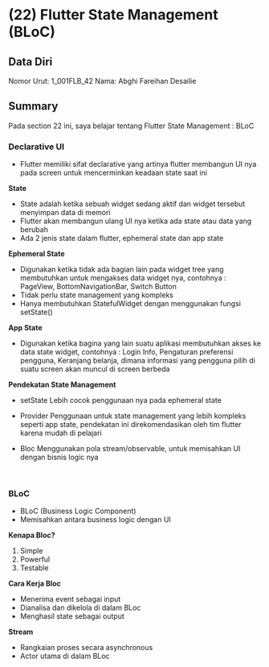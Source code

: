 # (22) Flutter State Management (BLoC)

## Data Diri

Nomor Urut: 1_001FLB_42
Nama: Abghi Fareihan Desailie

## Summary

Pada section 22 ini, saya belajar tentang Flutter State Management : BLoC

### Declarative UI

- Flutter memiliki sifat declarative yang artinya flutter membangun UI nya pada screen untuk mencerminkan keadaan state saat ini

**State**

- State adalah ketika sebuah widget sedang aktif dan widget tersebut menyimpan data di memori
- Flutter akan membangun ulang UI nya ketika ada state atau data yang berubah
- Ada 2 jenis state dalam flutter, ephemeral state dan app state

**Ephemeral State**

- Digunakan ketika tidak ada bagian lain pada widget tree yang membutuhkan untuk mengakses data widget nya, contohnya : PageView, BottomNavigationBar, Switch Button
- Tidak perlu state management yang kompleks
- Hanya membutuhkan StatefulWidget dengan menggunakan fungsi setState()

**App State**

- Digunakan ketika bagina yang lain suatu aplikasi membutuhkan akses ke data state widget, contohnya : Login Info, Pengaturan preferensi pengguna, Keranjang belanja, dimana informasi yang pengguna pilih di suatu screen akan muncul di screen berbeda

**Pendekatan State Management**

- setState
  Lebih cocok penggunaan nya pada ephemeral state

- Provider
  Penggunaan untuk state management yang lebih kompleks seperti app state, pendekatan ini direkomendasikan oleh tim flutter karena mudah di pelajari

- Bloc
  Menggunakan pola stream/observable, untuk memisahkan UI dengan bisnis logic nya

<br>

### BLoC

- BLoC (Business Logic Component)
- Memisahkan antara business logic dengan UI

**Kenapa Bloc?**

1. Simple
2. Powerful
3. Testable

**Cara Kerja Bloc**

- Menerima event sebagai input
- Dianalisa dan dikelola di dalam BLoc
- Menghasil state sebagai output

**Stream**

- Rangkaian proses secara asynchronous
- Actor utama di dalam BLoc
